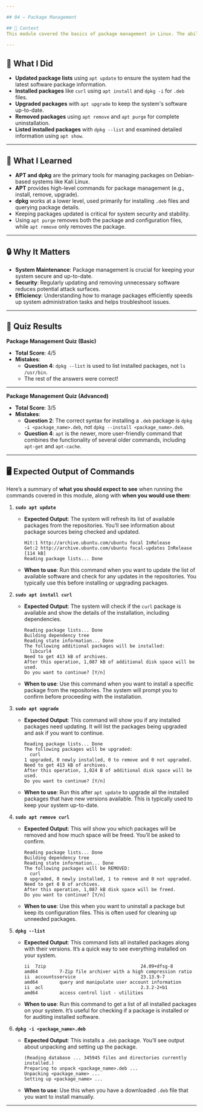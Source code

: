 ```yaml
---

## 04 — Package Management

## 🧩 Context  
This module covered the basics of package management in Linux. The ability to install, remove, and upgrade packages is essential for managing software and keeping your system up-to-date and secure. We also explored different tools like `apt` and `dpkg` for managing system packages.

---
```


## 🔧 What I Did
- **Updated package lists** using `apt update` to ensure the system had the latest software package information.
- **Installed packages** like `curl` using `apt install` and `dpkg -i` for `.deb` files.
- **Upgraded packages** with `apt upgrade` to keep the system's software up-to-date.
- **Removed packages** using `apt remove` and `apt purge` for complete uninstallation.
- **Listed installed packages** with `dpkg --list` and examined detailed information using `apt show`.

---

## 🧠 What I Learned
- **APT and dpkg** are the primary tools for managing packages on Debian-based systems like Kali Linux.
- **APT** provides high-level commands for package management (e.g., install, remove, upgrade).
- **dpkg** works at a lower level, used primarily for installing `.deb` files and querying package details.
- Keeping packages updated is critical for system security and stability.
- Using `apt purge` removes both the package and configuration files, while `apt remove` only removes the package.

---

## 🔒 Why It Matters
- **System Maintenance**: Package management is crucial for keeping your system secure and up-to-date.
- **Security**: Regularly updating and removing unnecessary software reduces potential attack surfaces.
- **Efficiency**: Understanding how to manage packages efficiently speeds up system administration tasks and helps troubleshoot issues.

---

## 🔑 Quiz Results

**Package Management Quiz (Basic)**  
- **Total Score**: 4/5  
- **Mistakes**:  
  - **Question 4**: `dpkg --list` is used to list installed packages, not `ls /usr/bin`.  
  - The rest of the answers were correct!

---

**Package Management Quiz (Advanced)**  
- **Total Score**: 3/5  
- **Mistakes**:  
  - **Question 2**: The correct syntax for installing a `.deb` package is `dpkg -i <package_name>.deb`, not `dpkg --install <package_name>.deb`.  
  - **Question 4**: `apt` is the newer, more user-friendly command that combines the functionality of several older commands, including `apt-get` and `apt-cache`.

---

## 🖥️ Expected Output of Commands

Here’s a summary of **what you should expect to see** when running the commands covered in this module, along with **when you would use them**:

1. **`sudo apt update`**
   - **Expected Output**: The system will refresh its list of available packages from the repositories. You’ll see information about package sources being checked and updated.
     ```
     Hit:1 http://archive.ubuntu.com/ubuntu focal InRelease
     Get:2 http://archive.ubuntu.com/ubuntu focal-updates InRelease [114 kB]
     Reading package lists... Done
     ```
   - **When to use**: Run this command when you want to update the list of available software and check for any updates in the repositories. You typically use this before installing or upgrading packages.

2. **`sudo apt install curl`**
   - **Expected Output**: The system will check if the `curl` package is available and show the details of the installation, including dependencies.
     ```
     Reading package lists... Done
     Building dependency tree       
     Reading state information... Done
     The following additional packages will be installed:
       libcurl4
     Need to get 413 kB of archives.
     After this operation, 1,087 kB of additional disk space will be used.
     Do you want to continue? [Y/n]
     ```
   - **When to use**: Use this command when you want to install a specific package from the repositories. The system will prompt you to confirm before proceeding with the installation.

3. **`sudo apt upgrade`**
   - **Expected Output**: This command will show you if any installed packages need updating. It will list the packages being upgraded and ask if you want to continue.
     ```
     Reading package lists... Done
     The following packages will be upgraded:
       curl
     1 upgraded, 0 newly installed, 0 to remove and 0 not upgraded.
     Need to get 413 kB of archives.
     After this operation, 1,024 B of additional disk space will be used.
     Do you want to continue? [Y/n]
     ```
   - **When to use**: Run this after `apt update` to upgrade all the installed packages that have new versions available. This is typically used to keep your system up-to-date.

4. **`sudo apt remove curl`**
   - **Expected Output**: This will show you which packages will be removed and how much space will be freed. You’ll be asked to confirm.
     ```
     Reading package lists... Done
     Building dependency tree       
     Reading state information... Done
     The following packages will be REMOVED:
       curl
     0 upgraded, 0 newly installed, 1 to remove and 0 not upgraded.
     Need to get 0 B of archives.
     After this operation, 1,087 kB disk space will be freed.
     Do you want to continue? [Y/n]
     ```
   - **When to use**: Use this when you want to uninstall a package but keep its configuration files. This is often used for cleaning up unneeded packages.

5. **`dpkg --list`**
   - **Expected Output**: This command lists all installed packages along with their versions. It’s a quick way to see everything installed on your system.
     ```
     ii  7zip                                   24.09+dfsg-8                             amd64        7-Zip file archiver with a high compression ratio
     ii  accountsservice                        23.13.9-7                                amd64        query and manipulate user account information
     ii  acl                                    2.3.2-2+b1                               amd64        access control list - utilities
     ```
   - **When to use**: Run this command to get a list of all installed packages on your system. It’s useful for checking if a package is installed or for auditing installed software.

6. **`dpkg -i <package_name>.deb`**
   - **Expected Output**: This installs a `.deb` package. You’ll see output about unpacking and setting up the package.
     ```
     (Reading database ... 345945 files and directories currently installed.)
     Preparing to unpack <package_name>.deb ...
     Unpacking <package_name> ...
     Setting up <package_name> ...
     ```
   - **When to use**: Use this when you have a downloaded `.deb` file that you want to install manually.

---
